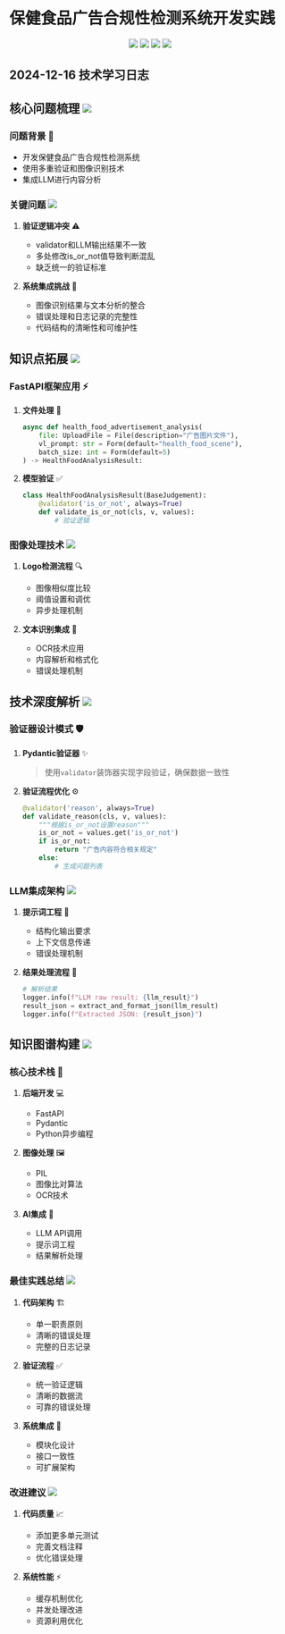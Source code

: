 # 保健食品广告合规性检测系统开发实践

<div align="center">
  <img src="https://img.shields.io/badge/FastAPI-009688?style=for-the-badge&logo=fastapi&logoColor=white"/>
  <img src="https://img.shields.io/badge/Python-3776AB?style=for-the-badge&logo=python&logoColor=white"/>
  <img src="https://img.shields.io/badge/OpenAI-412991?style=for-the-badge&logo=openai&logoColor=white"/>
  <img src="https://img.shields.io/badge/PIL-FF6B6B?style=for-the-badge&logo=python&logoColor=white"/>
</div>

## 2024-12-16 技术学习日志

## 核心问题梳理 <img src="https://img.shields.io/badge/Analysis-FF6B6B?style=flat-square&logo=target&logoColor=white"/>

### 问题背景 🎯
- 开发保健食品广告合规性检测系统
- 使用多重验证和图像识别技术
- 集成LLM进行内容分析

### 关键问题 <img src="https://img.shields.io/badge/Issues-FFA000?style=flat-square&logo=alert&logoColor=white"/>

1. **验证逻辑冲突** ⚠️
   - validator和LLM输出结果不一致
   - 多处修改is_or_not值导致判断混乱
   - 缺乏统一的验证标准

2. **系统集成挑战** 🔄
   - 图像识别结果与文本分析的整合
   - 错误处理和日志记录的完整性
   - 代码结构的清晰性和可维护性

## 知识点拓展 <img src="https://img.shields.io/badge/Knowledge-4CAF50?style=flat-square&logo=book&logoColor=white"/>

### FastAPI框架应用 ⚡

1. **文件处理** 📂
   ```python
   async def health_food_advertisement_analysis(
       file: UploadFile = File(description="广告图片文件"),
       vl_prompt: str = Form(default="health_food_scene"),
       batch_size: int = Form(default=5)
   ) -> HealthFoodAnalysisResult:
   ```
   
2. **模型验证** ✅
   ```python
   class HealthFoodAnalysisResult(BaseJudgement):
       @validator('is_or_not', always=True)
       def validate_is_or_not(cls, v, values):
           # 验证逻辑
   ```

### 图像处理技术 <img src="https://img.shields.io/badge/Image-2196F3?style=flat-square&logo=image&logoColor=white"/>

1. **Logo检测流程** 🔍
   - 图像相似度比较
   - 阈值设置和调优
   - 异步处理机制

2. **文本识别集成** 📝
   - OCR技术应用
   - 内容解析和格式化
   - 错误处理机制

## 技术深度解析 <img src="https://img.shields.io/badge/Deep_Dive-673AB7?style=flat-square&logo=target&logoColor=white"/>

### 验证器设计模式 🛡️

1. **Pydantic验证器** ✨
   > 使用`validator`装饰器实现字段验证，确保数据一致性

2. **验证流程优化** ⚙️
   ```python
   @validator('reason', always=True)
   def validate_reason(cls, v, values):
       """根据is_or_not设置reason"""
       is_or_not = values.get('is_or_not')
       if is_or_not:
           return "广告内容符合相关规定"
       else:
           # 生成问题列表
   ```

### LLM集成架构 <img src="https://img.shields.io/badge/LLM-412991?style=flat-square&logo=openai&logoColor=white"/>

1. **提示词工程** 💭
   - 结构化输出要求
   - 上下文信息传递
   - 错误处理机制

2. **结果处理流程** 🔄
   ```python
   # 解析结果
   logger.info(f"LLM raw result: {llm_result}")
   result_json = extract_and_format_json(llm_result)
   logger.info(f"Extracted JSON: {result_json}")
   ```

## 知识图谱构建 <img src="https://img.shields.io/badge/Knowledge_Graph-FF5722?style=flat-square&logo=diagram&logoColor=white"/>

### 核心技术栈 🔧

1. **后端开发** 💻
   - FastAPI
   - Pydantic
   - Python异步编程

2. **图像处理** 🖼️
   - PIL
   - 图像比对算法
   - OCR技术

3. **AI集成** 🤖
   - LLM API调用
   - 提示词工程
   - 结果解析处理

### 最佳实践总结 <img src="https://img.shields.io/badge/Best_Practices-009688?style=flat-square&logo=checkmark&logoColor=white"/>

1. **代码架构** 🏗️
   - 单一职责原则
   - 清晰的错误处理
   - 完整的日志记录

2. **验证流程** ✅
   - 统一验证逻辑
   - 清晰的数据流
   - 可靠的错误处理

3. **系统集成** 🔌
   - 模块化设计
   - 接口一致性
   - 可扩展架构

### 改进建议 <img src="https://img.shields.io/badge/Improvements-607D8B?style=flat-square&logo=upgrade&logoColor=white"/>

1. **代码质量** 📈
   - 添加更多单元测试
   - 完善文档注释
   - 优化错误处理

2. **系统性能** ⚡
   - 缓存机制优化
   - 并发处理改进
   - 资源利用优化
